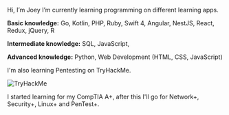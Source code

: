 Hi, I’m Joey
I’m currently learning programming on different learning apps.

<strong>Basic knowledge:</strong> 
Go, Kotlin, PHP, Ruby, Swift 4, Angular, NestJS, React, Redux, jQuery, R

<strong>Intermediate knowledge:</strong>
SQL, JavaScript,

<strong>Advanced knowledge:</strong>
Python, Web Development (HTML, CSS, JavaScript)

<zr>

I'm also learning Pentesting on TryHackMe.

<img src="https://tryhackme-badges.s3.amazonaws.com/SJ22.png" alt="TryHackMe">
  
  <zr>

I started learning for my CompTIA A+, after this I'll go for Network+, Security+, Linux+ and PenTest+.



<!---
SJ-22-89/SJ-22-89 is a ✨ special ✨ repository because its `README.md` (this file) appears on your GitHub profile.
You can click the Preview link to take a look at your changes.
--->

